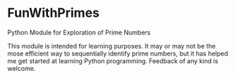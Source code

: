 # FunWithPrimes
Python Module for Exploration of Prime Numbers

This module is intended for learning purposes.  It may or may not be the mose efficient way to sequentially identify prime numbers, but it has helped me get started at learning Python programming.  Feedback of any kind is welcome.
